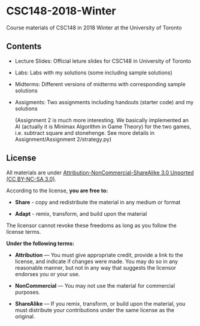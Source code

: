 # CSC148-2018-Winter
Course materials of CSC148 in 2018 Winter at the University of Toronto

## Contents
- Lecture Slides: Official leture slides for CSC148 in University of Toronto

- Labs: Labs with my solutions (some including sample solutions)

- Midterms: Different versions of midterms with corresponding sample solutions

- Assigments: Two assignments including handouts (starter code) and my solutions

  (Assignment 2 is much more interesting. We basically implemented an AI (actually it is Minimax Algorithm in Game Theory) for the two games, i.e. subtract square and         stonehenge. See more details in Assignment/Assignment 2/strategy.py)

## License

All materials are under [Attribution-NonCommercial-ShareAlike 3.0 Unported (CC BY-NC-SA 3.0)](https://creativecommons.org/licenses/by-nc-sa/3.0/deed.en).

According to the license, **you are free to:**
- **Share** - copy and redistribute the material in any medium or format

- **Adapt** - remix, transform, and build upon the material

The licensor cannot revoke these freedoms as long as you follow the license terms. 

**Under the following terms:**
- **Attribution** — You must give appropriate credit, provide a link to the license, and indicate if changes were made. You may do so in any reasonable manner, but not in any way that suggests the licensor endorses you or your use.

- **NonCommercial** — You may not use the material for commercial purposes.

- **ShareAlike** — If you remix, transform, or build upon the material, you must distribute your contributions under the same license as the original.
